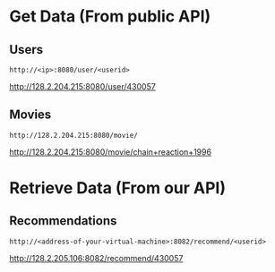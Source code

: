 # Get Data (From public API)

## Users 

`http://<ip>:8080/user/<userid>`

http://128.2.204.215:8080/user/430057


## Movies 

`http://128.2.204.215:8080/movie/`

http://128.2.204.215:8080/movie/chain+reaction+1996


# Retrieve Data (From our API)

## Recommendations

`http://<address-of-your-virtual-machine>:8082/recommend/<userid>`

http://128.2.205.106:8082/recommend/430057